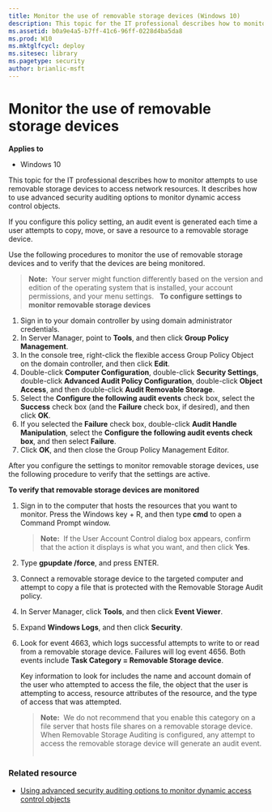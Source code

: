 ```yaml
---
title: Monitor the use of removable storage devices (Windows 10)
description: This topic for the IT professional describes how to monitor attempts to use removable storage devices to access network resources. It describes how to use advanced security auditing options to monitor dynamic access control objects.
ms.assetid: b0a9e4a5-b7ff-41c6-96ff-0228d4ba5da8
ms.prod: W10
ms.mktglfcycl: deploy
ms.sitesec: library
ms.pagetype: security
author: brianlic-msft
---
```


# Monitor the use of removable storage devices

**Applies to**
-   Windows 10

This topic for the IT professional describes how to monitor attempts to use removable storage devices to access network resources. It describes how to use advanced security auditing options to monitor dynamic access control objects.

If you configure this policy setting, an audit event is generated each time a user attempts to copy, move, or save a resource to a removable storage device.

Use the following procedures to monitor the use of removable storage devices and to verify that the devices are being monitored.

>**Note:**  Your server might function differently based on the version and edition of the operating system that is installed, your account permissions, and your menu settings.
 
**To configure settings to monitor removable storage devices**

1.  Sign in to your domain controller by using domain administrator credentials.
2.  In Server Manager, point to **Tools**, and then click **Group Policy Management**.
3.  In the console tree, right-click the flexible access Group Policy Object on the domain controller, and then click **Edit**.
4.  Double-click **Computer Configuration**, double-click **Security Settings**, double-click **Advanced Audit Policy Configuration**, double-click **Object Access**, and then double-click **Audit Removable Storage**.
5.  Select the **Configure the following audit events** check box, select the **Success** check box (and the **Failure** check box, if desired), and then click **OK**.
6.  If you selected the **Failure** check box, double-click **Audit Handle Manipulation**, select the **Configure the following audit events check box**, and then select **Failure**.
7.  Click **OK**, and then close the Group Policy Management Editor.

After you configure the settings to monitor removable storage devices, use the following procedure to verify that the settings are active.

**To verify that removable storage devices are monitored**

1.  Sign in to the computer that hosts the resources that you want to monitor. Press the Windows key + R, and then type **cmd** to open a Command Prompt window.

    >**Note:**  If the User Account Control dialog box appears, confirm that the action it displays is what you want, and then click **Yes**.
     
2.  Type **gpupdate /force**, and press ENTER.
3.  Connect a removable storage device to the targeted computer and attempt to copy a file that is protected with the Removable Storage Audit policy.
4.  In Server Manager, click **Tools**, and then click **Event Viewer**.
5.  Expand **Windows Logs**, and then click **Security**.
6.  Look for event 4663, which logs successful attempts to write to or read from a removable storage device. Failures will log event 4656. Both events include **Task Category = Removable Storage device**.

    Key information to look for includes the name and account domain of the user who attempted to access the file, the object that the user is attempting to access, resource attributes of the resource, and the type of access that was attempted.

    >**Note:**  We do not recommend that you enable this category on a file server that hosts file shares on a removable storage device. When Removable Storage Auditing is configured, any attempt to access the removable storage device will generate an audit event.
     
### Related resource

- [Using advanced security auditing options to monitor dynamic access control objects](using-advanced-security-auditing-options-to-monitor-dynamic-access-control-objects.md)
